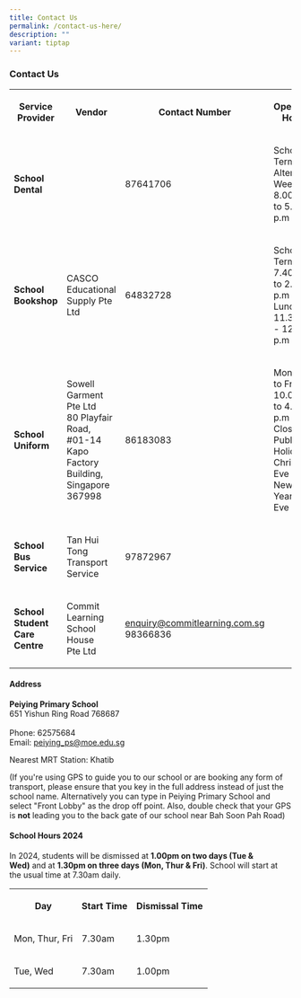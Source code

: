 ```yaml
---
title: Contact Us
permalink: /contact-us-here/
description: ""
variant: tiptap
---
```

<h3><strong>Contact Us</strong></h3><table><tbody><tr><th rowspan="1" colspan="1"><p>Service Provider</p></th><th rowspan="1" colspan="1"><p>Vendor</p></th><th rowspan="1" colspan="1"><p>Contact Number</p></th><th rowspan="1" colspan="1"><p>Operating Hours</p></th></tr><tr><td rowspan="1" colspan="1"><p><strong>School Dental</strong></p></td><td rowspan="1" colspan="1"><p></p></td><td rowspan="1" colspan="1"><p>87641706</p></td><td rowspan="1" colspan="1"><p>School Term:<br>Alternate Weeks <br>8.00 a.m to 5.00 p.m</p></td></tr><tr><td rowspan="1" colspan="1"><p><strong>School Bookshop</strong></p></td><td rowspan="1" colspan="1"><p>CASCO Educational Supply Pte Ltd</p></td><td rowspan="1" colspan="1"><p>64832728</p></td><td rowspan="1" colspan="1"><p>School Term:<br>7.40 a.m to 2.00 p.m<br>Lunch: 11.30 a.m - 12.30 p.m</p></td></tr><tr><td rowspan="1" colspan="1"><p><strong>School Uniform</strong></p></td><td rowspan="1" colspan="1"><p>Sowell Garment Pte Ltd <br>80 Playfair Road, #01-14 Kapo Factory Building, Singapore 367998</p></td><td rowspan="1" colspan="1"><p>86183083</p></td><td rowspan="1" colspan="1"><p>Monday to Friday 10.00 a.m to 4.00 p.m <br>Closed: Public Holidays, Christmas Eve &amp; New Year's Eve</p></td></tr><tr><td rowspan="1" colspan="1"><p><strong>School Bus Service</strong></p></td><td rowspan="1" colspan="1"><p>Tan Hui Tong Transport Service</p></td><td rowspan="1" colspan="1"><p>97872967</p></td><td rowspan="1" colspan="1"><p></p></td></tr><tr><td rowspan="1" colspan="1"><p><strong>School Student Care Centre</strong></p></td><td rowspan="1" colspan="1"><p>Commit Learning School House<br>Pte Ltd</p></td><td rowspan="1" colspan="1"><p><a href="mailto:enquiry@commitlearning.com.sg" rel="noopener noreferrer nofollow" target="_blank">enquiry@commitlearning.com.sg</a><br>98366836</p></td><td rowspan="1" colspan="1"><p></p></td></tr></tbody></table><h4><strong>Address</strong></h4><p><strong>Peiying Primary School</strong><br>651 Yishun Ring Road 768687&nbsp;<br>&nbsp;&nbsp; &nbsp;&nbsp;<br>Phone: 62575684<br>Email:&nbsp;<a href="mailto:peiying_ps@moe.edu.sg" rel="noopener noreferrer nofollow" target="_blank">peiying_ps@moe.edu.sg</a></p><p>Nearest MRT Station: Khatib</p><p>(If you're using GPS to guide you to our school or are booking any form of transport, please ensure that you key in the full address instead of just the school name. Alternatively you can type in Peiying Primary School and select "Front Lobby" as the drop off point. Also, double check that your GPS is&nbsp;<strong>not</strong>&nbsp;leading you to the back gate of our school near Bah Soon Pah Road)</p><h4><strong>School Hours 2024</strong></h4><p>In 2024, students will be dismissed at&nbsp;<strong>1.00pm on two days (Tue &amp; Wed)</strong>&nbsp;and at&nbsp;<strong>1.30pm on three days (Mon, Thur &amp; Fri)</strong>. School will start at the usual time at 7.30am daily.</p><table><tbody><tr><th rowspan="1" colspan="1"><p>Day</p></th><th rowspan="1" colspan="1"><p>Start Time</p></th><th rowspan="1" colspan="1"><p>Dismissal Time</p></th></tr><tr><td rowspan="1" colspan="1"><p>Mon, Thur, Fri</p></td><td rowspan="1" colspan="1"><p>7.30am</p></td><td rowspan="1" colspan="1"><p>1.30pm</p></td></tr><tr><td rowspan="1" colspan="1"><p>Tue, Wed</p></td><td rowspan="1" colspan="1"><p>7.30am</p></td><td rowspan="1" colspan="1"><p>1.00pm</p></td></tr></tbody></table><p></p>